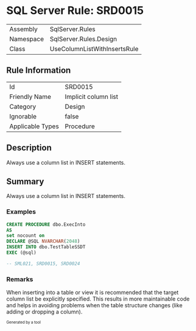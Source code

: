 ﻿# SQL Server Rule: SRD0015
  
|    |    |
|----|----|
| Assembly | SqlServer.Rules |
| Namespace | SqlServer.Rules.Design |
| Class | UseColumnListWithInsertsRule |
  
## Rule Information
  
|    |    |
|----|----|
| Id | SRD0015 |
| Friendly Name | Implicit column list |
| Category | Design |
| Ignorable | false |
| Applicable Types | Procedure  |
  
## Description
  
Always use a column list in INSERT statements.
  
## Summary
  
Always use a column list in INSERT statements.
  
### Examples
  
```sql
CREATE PROCEDURE dbo.ExecInto
AS
set nocount on
DECLARE @SQL NVARCHAR(2048)
INSERT INTO dbo.TestTableSSDT
EXEC (@sql)

-- SML021, SRD0015, SRD0024
```
  
### Remarks
  
When inserting into a table or view it is recommended that the target column list be
explicitly specified. This results in more maintainable code and helps in avoiding problems
when the table structure changes (like adding or dropping a column).
  
<sub><sup>Generated by a tool</sup></sub>
